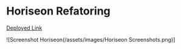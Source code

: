 # Horiseon Refatoring

[Deployed Link](https://kobesb6.github.io/Horiseon-1/)

![Screenshot Horiseon(/assets/images/Horiseon Screenshots.png)]

